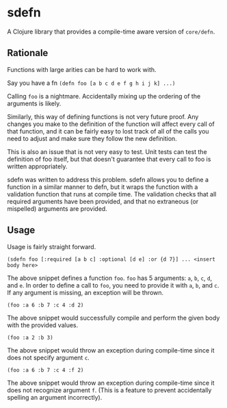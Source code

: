 # sdefn

A Clojure library that provides a compile-time aware version of `core/defn`. 

## Rationale 

Functions with large arities can be hard to work with. 

Say you have a fn `(defn foo [a b c d e f g h i j k] ...)`

Calling `foo` is a nightmare. Accidentally mixing up the ordering of the arguments is likely.

Similarly, this way of defining functions is not very future proof. Any changes you make to the definition of the function will affect every call of that function, and it can be fairly easy to lost track of all of the calls you need to adjust and make sure they follow the new definition.

This is also an issue that is not very easy to test. Unit tests can test the definition of foo itself, but that doesn't guarantee that every call to foo is written appropriately.

sdefn was written to address this problem. sdefn allows you to define a function in a similar manner to defn, but it wraps the function with a validation function that runs at compile time. The validation checks that all required arguments have been provided, and that no extraneous (or mispelled) arguments are provided. 

## Usage

Usage is fairly straight forward.

`(sdefn foo [:required [a b c] :optional [d e] :or {d 7}] ... <insert body here>`

The above snippet defines a function `foo`. `foo` has 5 arguments: `a`, `b`, `c`, `d`, and `e`. In order to define a call to `foo`, you need to provide it with `a`, `b`, and `c`. If any argument is missing, an exception will be thrown.

`(foo :a 6 :b 7 :c 4 :d 2)`

The above snippet would successfully compile and perform the given body with the provided values.

`(foo :a 2 :b 3)`

The above snippet would throw an exception during compile-time since it does not specify argument `c`.

`(foo :a 6 :b 7 :c 4 :f 2)`

The above snippet would throw an exception during compile-time since it does not recognize argument `f`. (This is a feature to prevent accidentally spelling an argument incorrectly).

